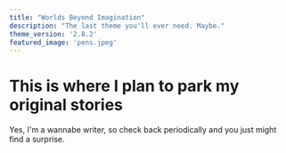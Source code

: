 ```yaml
---
title: "Worlds Beyond Imagination"
description: "The last theme you'll ever need. Maybe."
theme_version: '2.8.2'
featured_image: 'pens.jpeg'
---
```


# This is where I plan to park my original stories

Yes, I'm a wannabe writer, so check back periodically and you just might find a surprise.